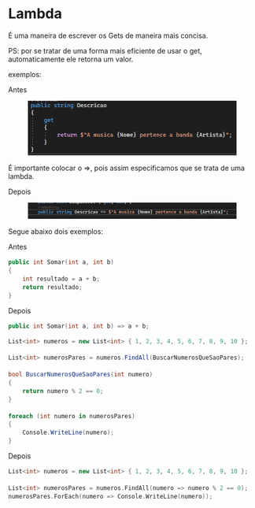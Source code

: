 # Lambda

É uma maneira de escrever os Gets de maneira mais concisa.

PS: por se tratar de uma forma mais eficiente de usar o get, automaticamente ele retorna um valor.



exemplos:

Antes&#x20;

<div align="left">

<figure><img src=".gitbook/assets/image (2) (1) (1) (1).png" alt=""><figcaption></figcaption></figure>

</div>

É importante colocar o =>, pois assim especificamos que se trata de uma lambda.

Depois

<figure><img src=".gitbook/assets/image (3) (1) (1) (1).png" alt=""><figcaption></figcaption></figure>

Segue abaixo dois exemplos:

Antes

```cpp
public int Somar(int a, int b)
{
    int resultado = a + b;
    return resultado;
}
```

Depois

```cpp
public int Somar(int a, int b) => a + b;
```















```csharp
List<int> numeros = new List<int> { 1, 2, 3, 4, 5, 6, 7, 8, 9, 10 };

List<int> numerosPares = numeros.FindAll(BuscarNumerosQueSaoPares);

bool BuscarNumerosQueSaoPares(int numero)
{
    return numero % 2 == 0;
}

foreach (int numero in numerosPares)
{
    Console.WriteLine(numero);
}
```



Depois

```cpp
List<int> numeros = new List<int> { 1, 2, 3, 4, 5, 6, 7, 8, 9, 10 };

List<int> numerosPares = numeros.FindAll(numero => numero % 2 == 0);
numerosPares.ForEach(numero => Console.WriteLine(numero));
```

